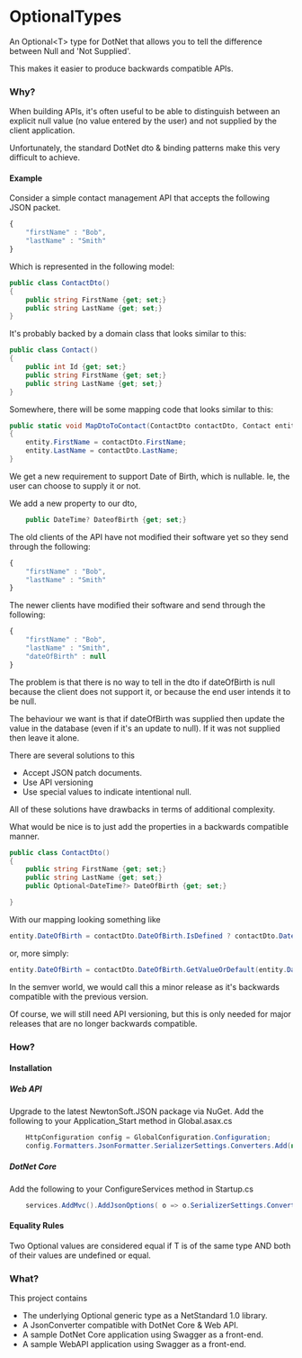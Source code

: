 # OptionalTypes
An Optional&lt;T> type for DotNet that allows you to tell the difference between Null and 'Not Supplied'.

This makes it easier to produce backwards compatible APIs.


### Why?
When building APIs, it's often useful to be able to distinguish between an explicit null value (no value entered by the user) and not supplied by the client application.

Unfortunately, the standard DotNet dto & binding patterns make this very difficult to achieve.

#### Example
Consider a simple contact management API that accepts the following JSON packet.
```javascript
{
    "firstName" : "Bob",
    "lastName" : "Smith"
}
```
Which is represented in the following model:

```csharp
public class ContactDto()
{
    public string FirstName {get; set;}
    public string LastName {get; set;}
}
```
It's probably backed by a domain class that looks similar to this:

```csharp
public class Contact()
{
    public int Id {get; set;}
    public string FirstName {get; set;}
    public string LastName {get; set;}
}
```

Somewhere, there will be some mapping code that looks similar to this:

```csharp
public static void MapDtoToContact(ContactDto contactDto, Contact entity)
{
    entity.FirstName = contactDto.FirstName;
    entity.LastName = contactDto.LastName;
}
```

We get a new requirement to support Date of Birth, which is nullable. Ie, the user can choose to supply it or not. 


We add a new property to our dto, 
```csharp
    public DateTime? DateofBirth {get; set;}
```
The old clients of the API have not modified their software yet so they send through the following:

```javascript
{
    "firstName" : "Bob",
    "lastName" : "Smith"
}
```

The newer clients have modified their software and send through the following:

```javascript
{
    "firstName" : "Bob",
    "lastName" : "Smith",
    "dateOfBirth" : null
}
```

The problem is that there is no way to tell in the dto if dateOfBirth is null because the client does not support it,
or because the end user intends it to be null.

The behaviour we want is that if dateOfBirth was supplied then update the value in the database (even if it's an update to null). If it was not supplied then leave it alone.

There are several solutions to this
* Accept JSON patch documents.
* Use API versioning
* Use special values to indicate intentional null.

All of these solutions have drawbacks in terms of additional complexity.

What would be nice is to just add the properties in a backwards compatible manner. 

```csharp
public class ContactDto()
{
    public string FirstName {get; set;}
    public string LastName {get; set;}
    public Optional<DateTime?> DateOfBirth {get; set;}

}
```

With our mapping looking something like
```csharp
entity.DateOfBirth = contactDto.DateOfBirth.IsDefined ? contactDto.DateOfBirth.Value : entity.DateOfBirth;
```
or, more simply:
```csharp
entity.DateOfBirth = contactDto.DateOfBirth.GetValueOrDefault(entity.DateOfBirth);
```
In the semver world, we would call this a minor release as it's backwards compatible with the previous version. 

Of course, we will still need API versioning, but this is only needed for major releases that are no longer backwards compatible.

### How?

#### Installation

##### Web API

Upgrade to the latest NewtonSoft.JSON package via NuGet.
Add the following to your Application_Start method in Global.asax.cs 
```csharp
	HttpConfiguration config = GlobalConfiguration.Configuration;
	config.Formatters.JsonFormatter.SerializerSettings.Converters.Add(new OptionalConverter());
```


##### DotNet Core

Add the following to your ConfigureServices method in Startup.cs 
```csharp
	services.AddMvc().AddJsonOptions( o => o.SerializerSettings.Converters.Add(new OptionalConverter()));
```

#### Equality Rules
Two Optional<T> values are considered equal if T is of the same type AND both of their values are undefined or equal.


### What?
This project contains
* The underlying Optional generic type as a NetStandard 1.0 library.
* A JsonConverter compatible with DotNet Core & Web API.
* A sample DotNet Core application using Swagger as a front-end.
* A sample WebAPI application using Swagger as a front-end.


	